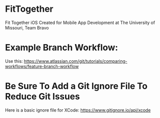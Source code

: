 FitTogether
===========

Fit Together iOS Created for Mobile App Development at The University of Missouri, Team Bravo

Example Branch Workflow:
===============

Use this: https://www.atlassian.com/git/tutorials/comparing-workflows/feature-branch-workflow

Be Sure To Add a Git Ignore File To Reduce Git Issues
===============

Here is a basic ignore file for XCode: https://www.gitignore.io/api/xcode
